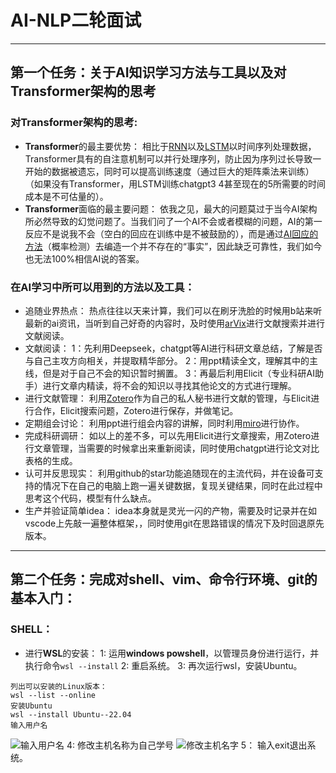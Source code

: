 # AI-NLP二轮面试
----
## 第一个任务：关于AI知识学习方法与工具以及对Transformer架构的思考
### 对Transformer架构的思考:
- **Transformer**的最主要优势：
 相比于[RNN](循环神经网络)以及[LSTM](增强版的RNN)以时间序列处理数据，Transformer具有的自注意机制可以并行处理序列，防止因为序列过长导致一开始的数据被遗忘，同时可以提高训练速度（通过巨大的矩阵乘法来训练）（如果没有Transformer，用LSTM训练chatgpt3 4甚至现在的5所需要的时间成本是不可估量的）。
 - **Transformer**面临的最主要问题：
依我之见，最大的问题莫过于当今AI架构所必然导致的幻觉问题了。当我们问了一个AI不会或者模糊的问题，AI的第一反应不是说我不会（空白的回应在训练中是不被鼓励的），而是通过[AI回应的方法](通过大数据预测下一个最可能出现的词)（概率检测）去编造一个并不存在的“事实”，因此缺乏可靠性，我们如今也无法100%相信AI说的答案。
### 在AI学习中所可以用到的方法以及工具：
- 追随业界热点：
热点往往以天来计算，我们可以在刷牙洗脸的时候用b站来听最新的ai资讯，当听到自己好奇的内容时，及时使用[arVix](https://arxiv.org/)进行文献搜索并进行文献阅读。
- 文献阅读：
1：先利用Deepseek，chatgpt等AI进行科研文章总结，了解是否与自己主攻方向相关，并提取精华部分。
2：用ppt精读全文，理解其中的主线，但是对于自己不会的知识暂时搁置。
3：再最后利用Elicit（专业科研AI助手）进行文章内精读，将不会的知识以寻找其他论文的方式进行理解。
- 进行文献管理：
利用[Zotero](https://www.zotero.org/)作为自己的私人秘书进行文献的管理，与Elicit进行合作，Elicit搜索问题，Zotero进行保存，并做笔记。
- 定期组会讨论：
利用ppt进行组会内容的讲解，同时利用[miro](https://miro.com/?gclsrc=aw.ds&&utm_source=google&utm_medium=cpc&utm_campaign=S|GOO|BRN|US|EN-EN|Brand|Exact&utm_adgroup=&adgroupid=140324301065&utm_custom=18258206285&utm_content=668037264395&utm_term=miro&matchtype=e&device=c&location=9032173&gad_source=1&gad_campaignid=18258206285&gbraid=0AAAAACtKBmmSpSf_JUE6_RKw-33cu9rIW&gclid=Cj0KCQjwovPGBhDxARIsAFhgkwTHZgQxIfZW6dSvs5VixgYArfreG5FLSq0tnhfkpkx3UaDMUXq3enIaAkJJEALw_wcB)进行协作。
- 完成科研调研：
如以上的差不多，可以先用Elicit进行文章搜索，用Zotero进行文章管理，当需要的时候拿出来重新阅读，同时使用chatgpt进行论文对比表格的生成。
- 认可并反思现实：
利用github的star功能追随现在的主流代码，并在设备可支持的情况下在自己的电脑上跑一遍关键数据，复现关键结果，同时在此过程中思考这个代码，模型有什么缺点。
-   生产并验证简单idea：
idea本身就是灵光一闪的产物，需要及时记录并在如vscode上先敲一遍整体框架，，同时使用git在思路错误的情况下及时回退原先版本。
----
## 第二个任务：完成对shell、vim、命令⾏环境、git的基本入门：
### SHELL：
- 进行**WSL**的安装：
1: 运用**windows powshell**，以管理员身份进行运行，并执行命令`wsl --install`
2: 重启系统。
3: 再次运行wsl，安装Ubuntu。
```
列出可以安装的Linux版本：
wsl --list --online
安装Ubuntu
wsl --install Ubuntu--22.04
输入用户名
```
![输入用户名](resource/输入用户名.png)
4: 修改主机名称为自己学号
![修改主机名字](resource/set_hostname.png)
5： 输入exit退出系统。
